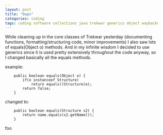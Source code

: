 ```yaml
---
layout: post
title: "Oups"
categories: coding
tags: coding software collections java trekwar generics object waybackmachine
---
```


While cleaning up in the core classes of Trekwar yesterday (documenting functions, formatting/structuring code, minor improvements) I also saw lots of equals(Object o) methods. And in my infinite wisdom I decided to use generics since it is used pretty extensively throughout the code anyway, so I changed basically all the equals methods.

example:
```
    public boolean equals(Object o) {
        if(o instanceof Structure)
            return equals((Structure)o);
        return false;
    }
```

changed to:
```
    public boolean equals(Structure s2) {
        return name.equals(s2.getName());
    }
```

foo
